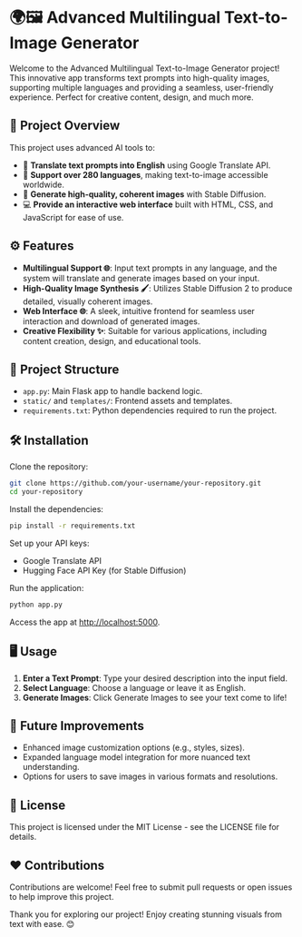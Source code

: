 # 🌍🖼️ Advanced Multilingual Text-to-Image Generator

Welcome to the Advanced Multilingual Text-to-Image Generator project! This innovative app transforms text prompts into high-quality images, supporting multiple languages and providing a seamless, user-friendly experience. Perfect for creative content, design, and much more.

## 🚀 Project Overview

This project uses advanced AI tools to:

- 📝 **Translate text prompts into English** using Google Translate API.
- 💬 **Support over 280 languages**, making text-to-image accessible worldwide.
- 🎨 **Generate high-quality, coherent images** with Stable Diffusion.
- 💻 **Provide an interactive web interface** built with HTML, CSS, and JavaScript for ease of use.

## ⚙️ Features

- **Multilingual Support 🌐**: Input text prompts in any language, and the system will translate and generate images based on your input.
- **High-Quality Image Synthesis 🖌️**: Utilizes Stable Diffusion 2 to produce detailed, visually coherent images.
- **Web Interface 🌐**: A sleek, intuitive frontend for seamless user interaction and download of generated images.
- **Creative Flexibility ✨**: Suitable for various applications, including content creation, design, and educational tools.

## 📂 Project Structure

- `app.py`: Main Flask app to handle backend logic.
- `static/` and `templates/`: Frontend assets and templates.
- `requirements.txt`: Python dependencies required to run the project.

## 🛠️ Installation

Clone the repository:

```bash
git clone https://github.com/your-username/your-repository.git
cd your-repository
```

Install the dependencies:

```bash
pip install -r requirements.txt
```

Set up your API keys:

- Google Translate API
- Hugging Face API Key (for Stable Diffusion)

Run the application:

```bash
python app.py
```

Access the app at [http://localhost:5000](http://localhost:5000).

## 🖥️ Usage

1. **Enter a Text Prompt**: Type your desired description into the input field.
2. **Select Language**: Choose a language or leave it as English.
3. **Generate Images**: Click Generate Images to see your text come to life!

## 🎯 Future Improvements

- Enhanced image customization options (e.g., styles, sizes).
- Expanded language model integration for more nuanced text understanding.
- Options for users to save images in various formats and resolutions.

## 📄 License

This project is licensed under the MIT License - see the LICENSE file for details.

## ❤️ Contributions

Contributions are welcome! Feel free to submit pull requests or open issues to help improve this project.

Thank you for exploring our project! Enjoy creating stunning visuals from text with ease. 😊

